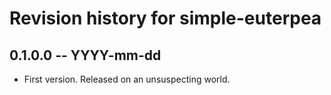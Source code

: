 # Revision history for simple-euterpea

## 0.1.0.0 -- YYYY-mm-dd

* First version. Released on an unsuspecting world.
